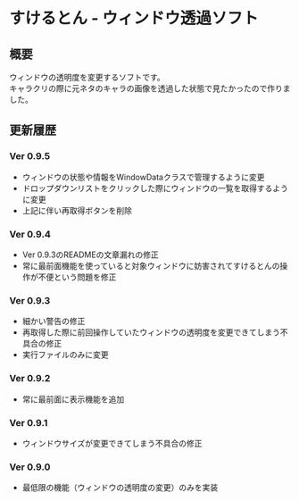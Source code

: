 # すけるとん - ウィンドウ透過ソフト
## 概要
ウィンドウの透明度を変更するソフトです。<br>
キャラクリの際に元ネタのキャラの画像を透過した状態で見たかったので作りました。

## 更新履歴
### Ver 0.9.5
- ウィンドウの状態や情報をWindowDataクラスで管理するように変更
- ドロップダウンリストをクリックした際にウィンドウの一覧を取得するように変更
- 上記に伴い再取得ボタンを削除
### Ver 0.9.4
- Ver 0.9.3のREADMEの文章漏れの修正
- 常に最前面機能を使っていると対象ウィンドウに妨害されてすけるとんの操作が不便という問題を修正
### Ver 0.9.3
- 細かい警告の修正
- 再取得した際に前回操作していたウィンドウの透明度を変更できてしまう不具合の修正
- 実行ファイルのみに変更
### Ver 0.9.2
- 常に最前面に表示機能を追加
### Ver 0.9.1
- ウィンドウサイズが変更できてしまう不具合の修正
### Ver 0.9.0
- 最低限の機能（ウィンドウの透明度の変更）のみを実装
